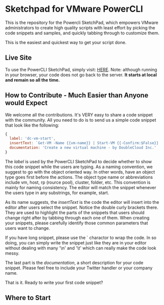 # Sketchpad for VMware PowerCLI

This is the repository for the Powercli SketchPad, which empowers VMware administrators to create high quality scripts with least effort by picking the code snippets and samples, and quickly tabbing through to customize them.

This is the easiest and quickest way to get your script done.

## Live Site
To use the PowerCLI SketchPad, simply visit: [HERE](https://doublecloudinc.github.io/powercli-sketchpad/). Note: although running in your browser, your code does not go back to the server. **It starts at local and remain so all the time.**

## How to Contribute - Much Easier than Anyone would Expect

We welcome all the contributions. It's VERY easy to share a code snippet with the community. All you need to do is to send us a simple code snippet that look like the following:

```javascript
{
  label: 'dc-vm-start',
  insertText: `Get-VM -Name {{vm-name}} | Start-VM {{-Confirm:$False}} {{-RunAsync:$True}}`,
  documentation: 'Create a new virtual machine - by DoubleCloud Inc.'
} 
```

The *label* is used by the PowerCLI SketchPad to decide whether to show this code snippet while the users are typing. As a naming convention, we suggest to go with the object oriented way. In other words, have an object type goes first before the actions. The object type name or abbreviations include vm, host, rp (rource pool), cluster, folder, etc. This convention is mainly for naming consistency. The editor will match the snippet whenever the users type in any substrings, for example, start.

As its name suggests, the *insertText* is the code the editor will insert into the editor after users select the snippet. Notice the double curly brackets there. They are used to highlight the parts of the snippets that users should change right after by tabbing through each one of them. When creating your snippets, please carefully identify those common parameters that users want to change.

If you have long snippet, please use the ` charactor to wrap the code. In so doing, you can simply write the snippet just like they are in your editor without dealing with many '\n' and '\t' which can really make the code look messy.

The last part is the *documentation*, a short description for your code snippet. Please feel free to include your Twitter handler or your company name.

That is it. Ready to write your first code snippet?

## Where to Start
